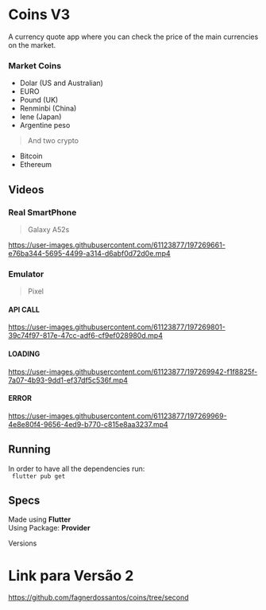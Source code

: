 # Coins V3
 A currency quote app where you can check the price of the main currencies on the market.

### Market Coins

- Dolar (US and Australian)
- EURO
- Pound (UK)
- Renminbi (China)
- Iene (Japan)
- Argentine peso

> And two crypto

- Bitcoin
- Ethereum

## Videos
### Real SmartPhone
> Galaxy A52s

https://user-images.githubusercontent.com/61123877/197269661-e76ba344-5695-4499-a314-d6abf0d72d0e.mp4

### Emulator
> Pixel
#### API CALL

https://user-images.githubusercontent.com/61123877/197269801-39c74f97-817e-47cc-adf6-cf9ef028980d.mp4

#### LOADING

https://user-images.githubusercontent.com/61123877/197269942-f1f8825f-7a07-4b93-9dd1-ef37df5c536f.mp4

#### ERROR

https://user-images.githubusercontent.com/61123877/197269969-4e8e80f4-9656-4ed9-b770-c815e8aa3237.mp4

## Running
In order to have all the dependencies run:<br>
``` flutter pub get```

## Specs
Made using **Flutter** <br>
Using Package: **Provider**

Versions

# Link para Versão 2
https://github.com/fagnerdossantos/coins/tree/second
